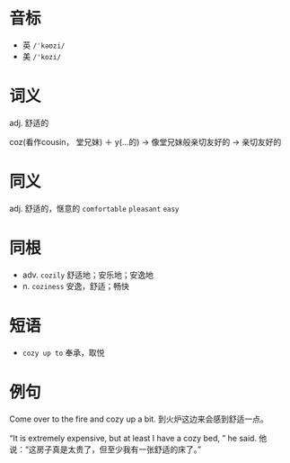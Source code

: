 # 音标

- 英 `/ˈkəʊzi/`
- 美 `/'kozi/`

# 词义

adj. 舒适的




coz(看作cousin， 堂兄妹) ＋ y(…的) → 像堂兄妹般亲切友好的 → 亲切友好的

# 同义

adj. 舒适的，惬意的
`comfortable` `pleasant` `easy`

# 同根

- adv. `cozily` 舒适地；安乐地；安逸地
- n. `coziness` 安逸，舒适；畅快

# 短语

- `cozy up to` 奉承，取悦

# 例句

Come over to the fire and cozy up a bit.
到火炉这边来会感到舒适一点。

“It is extremely expensive, but at least I have a cozy bed, ” he said.
他说：“这房子真是太贵了，但至少我有一张舒适的床了。”


